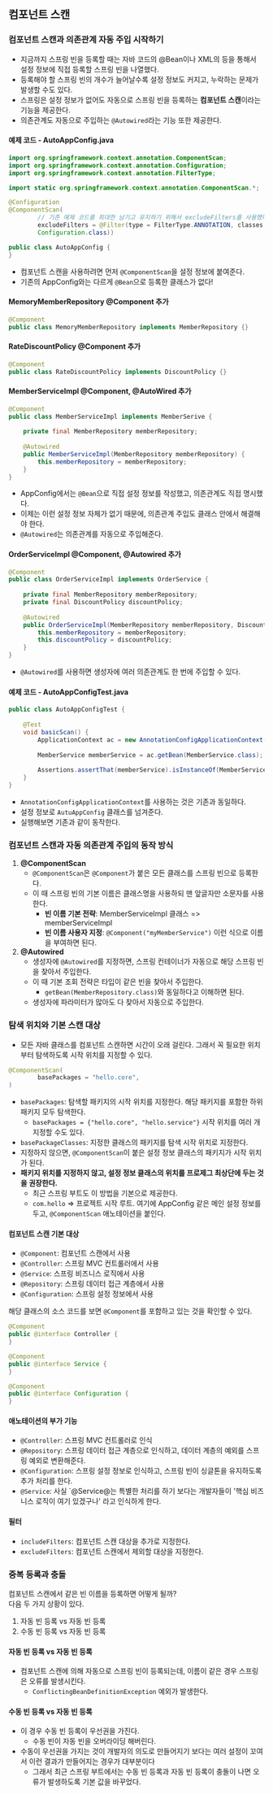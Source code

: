 ## 컴포넌트 스캔

### 컴포넌트 스캔과 의존관계 자동 주입 시작하기
- 지금까지 스프링 빈을 등록할 때는 자바 코드의 @Bean이나 XML의 <bean> 등을 통해서 설정 정보에 직접 등록할 스프링 빈을 나열했다.
- 등록해야 할 스프링 빈의 개수가 늘어날수록 설정 정보도 커지고, 누락하는 문제가 발생할 수도 있다.
- 스프링은 설정 정보가 없어도 자동으로 스프링 빈을 등록하는 **컴포넌트 스캔**이라는 기능을 제공한다.
- 의존관계도 자동으로 주입하는 `@Autowired`라는 기능 또한 제공한다.

#### 예제 코드 - AutoAppConfig.java
```java
import org.springframework.context.annotation.ComponentScan;
import org.springframework.context.annotation.Configuration;
import org.springframework.context.annotation.FilterType;

import static org.springframework.context.annotation.ComponentScan.*;

@Configuration
@ComponentScan(
        // 기존 예제 코드를 최대한 남기고 유지하기 위해서 excludeFilters를 사용했다.
        excludeFilters = @Filter(type = FilterType.ANNOTATION, classes = 
        Configuration.class))

public class AutoAppConfig {
}
```
- 컴포넌트 스캔을 사용하려면 먼저 `@ComponentScan`을 설정 정보에 붙여준다.
- 기존의 AppConfig와는 다르게 `@Bean`으로 등록한 클래스가 없다!

#### MemoryMemberRepository @Component 추가
```java
@Component
public class MemoryMemberRepository implements MemberRepository {}
```

#### RateDiscountPolicy @Component 추가
```java
@Component
public class RateDiscountPolicy implements DiscountPolicy {}
```

#### MemberServiceImpl @Component, @AutoWired 추가
```java
@Component
public class MemberServiceImpl implements MemberSerive {
    
    private final MemberRepository memberRepository;
    
    @Autowired
    public MemberServiceImpl(MemberRepository memberRepository) {
        this.memberRepository = memberRepository;
    }
}
```
- AppConfig에서는 `@Bean`으로 직접 설정 정보를 작성했고, 의존관계도 직접 명시했다.
- 이제는 이런 설정 정보 자체가 없기 때문에, 의존관계 주입도 클래스 안에서 해결해야 한다.
- `@Autowired`는 의존관계를 자동으로 주입해준다.

#### OrderServiceImpl @Component, @Autowired 추가
```java
@Component
public class OrderServiceImpl implements OrderService {
    
    private final MemberRepository memberRepository;
    private final DiscountPolicy discountPolicy;
    
    @Autowired
    public OrderServiceImpl(MemberRepository memberRepository, DiscountPolicy discountPolicy) {
        this.memberRepository = memberRepository;
        this.discountPolicy = discountPolicy;
    }
}
```
- `@Autowired`를 사용하면 생성자에 여러 의존관계도 한 번에 주입할 수 있다.

#### 예제 코드 - AutoAppConfigTest.java
```java
public class AutoAppConfigTest {
    
    @Test
    void basicScan() {
        ApplicationContext ac = new AnnotationConfigApplicationContext(AutoAppConfig.class);
        
        MemberService memberService = ac.getBean(MemberService.class);
        
        Assertions.assertThat(memberService).isInstanceOf(MemberService.class);
    }
}
```
- `AnnotationConfigApplicationContext`를 사용하는 것은 기존과 동일하다.
- 설정 정보로 `AutuAppConfig` 클래스를 넘겨준다.
- 실행해보면 기존과 같이 동작한다.

### 컴포넌트 스캔과 자동 의존관계 주입의 동작 방식

1. **@ComponentScan**
   - `@ComponentScan`은 `@Component`가 붙은 모든 클래스를 스프링 빈으로 등록한다.
   - 이 때 스프링 빈의 기본 이름은 클래스명을 사용하되 맨 앞글자만 소문자를 사용한다.
     - **빈 이름 기본 전략**: MemberServiceImpl 클래스 => memberServiceImpl
     - **빈 이름 사용자 지정**: `@Component("myMemberService")` 이런 식으로 이름을 부여하면 된다.
2. **@Autowired**
   - 생성자에 `@Autowired`를 지정하면, 스프링 컨테이너가 자동으로 해당 스프링 빈을 찾아서 주입한다.
   - 이 때 기본 조회 전략은 타입이 같은 빈을 찾아서 주입한다.
     - `getBean(MemberRepository.class)`와 동일하다고 이해하면 된다.
   - 생성자에 파라미터가 많아도 다 찾아서 자동으로 주입한다.

### 탐색 위치와 기본 스캔 대상
- 모든 자바 클래스를 컴포넌트 스캔하면 시간이 오래 걸린다. 그래서 꼭 필요한 위치부터 탐색하도록 시작 위치를 지정할 수 있다.
```java
@ComponentScan(
        basePackages = "hello.core",
)
```
- `basePackages`: 탐색할 패키지의 시작 위치를 지정한다. 해당 패키지를 포함한 하위 패키지 모두 탐색한다.
  - `basePackages = {"hello.core", "hello.service"}` 시작 위치를 여러 개 지정할 수도 있다.
- `basePackageClasses`: 지정한 클래스의 패키지를 탐색 시작 위치로 지정한다.
- 지정하지 않으면, `@ComponentScan`이 붙은 설정 정보 클래스의 패키지가 시작 위치가 된다.
- **패키지 위치를 지정하지 않고, 설정 정보 클래스의 위치를 프로제그 최상단에 두는 것을 권장한다.**
  - 최근 스프링 부트도 이 방법을 기본으로 제공한다.
  - `com.hello` => 프로젝트 시작 루트. 여기에 AppConfig 같은 메인 설정 정보를 두고, `@ComponentScan` 애노테이션을 붙인다.

#### 컴포넌트 스캔 기본 대상
- `@Component`: 컴포넌트 스캔에서 사용
- `@Controller`: 스프링 MVC 컨트롤러에서 사용
- `@Service`: 스프링 비즈니스 로직에서 사용
- `@Repository`: 스프링 데이터 접근 계층에서 사용
- `@Configuration`: 스프링 설정 정보에서 사용

해당 클래스의 소스 코드를 보면 `@Component`를 포함하고 있는 것을 확인할 수 있다.
```java
@Component
public @interface Controller {
}

@Component
public @interface Service {
}

@Component
public @interface Configuration {
}
```

#### 애노테이션의 부가 기능
- `@Controller`: 스프링 MVC 컨트롤러로 인식
- `@Repository`: 스프링 데이터 접근 계층으로 인식하고, 데이터 계층의 예외를 스프링 예외로 변환해준다.
- `@Configuration`: 스프링 설정 정보로 인식하고, 스프링 빈이 싱글톤을 유지하도록 추가 처리를 한다.
- `@Service`: 사실 `@Service@는 특별한 처리를 하기 보다는 개발자들이 '핵심 비즈니스 로직이 여기 있겠구나' 라고 인식하게 한다.

#### 필터
- `includeFilters`: 컴포넌트 스캔 대상을 추가로 지정한다.
- `excludeFilters`: 컴포넌트 스캔에서 제외할 대상을 지정한다.

### 중복 등록과 충돌

컴포넌트 스캔에서 같은 빈 이름을 등록하면 어떻게 될까?
<br>
다음 두 가지 상황이 있다.

1. 자동 빈 등록 vs 자동 빈 등록
2. 수동 빈 등록 vs 자동 빈 등록

#### 자동 빈 등록 vs 자동 빈 등록
- 컴포넌트 스캔에 의해 자동으로 스프링 빈이 등록되는데, 이름이 같은 경우 스프링은 오류를 발생시킨다.
  - `ConflictingBeanDefinitionException` 예외가 발생한다.

#### 수동 빈 등록 vs 자동 빈 등록
- 이 경우 수동 빈 등록이 우선권을 가진다.
  - 수동 빈이 자동 빈을 오버라이딩 해버린다.
- 수동이 우선권을 가지는 것이 개발자의 의도로 만들어지기 보다는 여러 설정이 꼬여서 이런 결과가 만들어지는 경우가 대부분이다
  - 그래서 최근 스프링 부트에서는 수동 빈 등록과 자동 빈 등록이 충돌이 나면 오류가 발생하도록 기본 값을 바꾸었다.